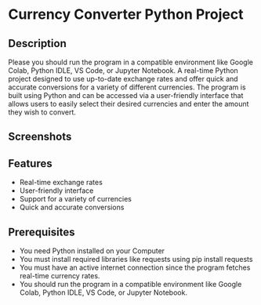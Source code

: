 # Currency Converter Python Project

## Description
Please you should run the program in a compatible environment like Google Colab, Python IDLE, VS Code, or Jupyter Notebook.
A real-time Python project designed to use up-to-date exchange rates and offer quick and accurate conversions for a variety of different currencies. The program is built using Python and can be accessed via a user-friendly interface that allows users to easily select their desired currencies and enter the amount they wish to convert.

## Screenshots

## Features
- Real-time exchange rates
- User-friendly interface
- Support for a variety of currencies
- Quick and accurate conversions

## Prerequisites
- You need Python installed on your Computer
- You must install required libraries like requests using pip install requests
- You must have an active internet connection since the program fetches real-time currency rates.
- You should run the program in a compatible environment like Google Colab, Python IDLE, VS Code, or Jupyter Notebook.
